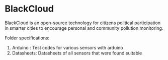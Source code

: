 # BlackCloud
BlackCloud is an open-source technology for citizens political participation in smarter cities to encourage personal and community pollution monitoring.

Folder specifications:
1. Arduino : Test codes for various sensors with arduino
2. Datasheets: Datasheets of all sensors that were found suitable
